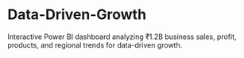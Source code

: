 # Data-Driven-Growth
Interactive Power BI dashboard analyzing ₹1.2B business sales, profit, products, and regional trends for data-driven growth.

